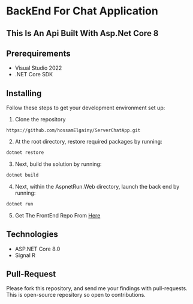 # BackEnd For Chat Application
## This Is An Api Built With Asp.Net Core 8

## Prerequirements

* Visual Studio 2022
* .NET Core SDK

## Installing
Follow these steps to get your development environment set up:
1. Clone the repository
```shell
https://github.com/hossamElgainy/ServerChatApp.git
```
2. At the root directory, restore required packages by running:
```csharp
dotnet restore
```
3. Next, build the solution by running:
```csharp
dotnet build
```
4. Next, within the AspnetRun.Web directory, launch the back end by running:
```csharp
dotnet run
```
5. Get The FrontEnd Repo From [Here](https://github.com/hossamElgainy/ClientChatApp.git)

## Technologies
* ASP.NET Core 8.0
* Signal R

## Pull-Request

Please fork this repository, and send me your findings with pull-requests. This is open-source repository so open to contributions.
